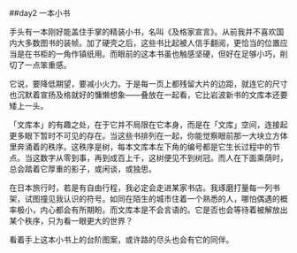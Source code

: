 ##day2 一本小书 

手头有一本刚好能盖住手掌的精装小书，名叫《及格家宣言》。从前我并不喜欢国内大多数图书的装帧。加了硬壳之后，这些书比起被人信手翻阅，更恰当的位置应当是在书柜的一角作镇纸用。而眼前的这本书虽也触感坚硬，但好在足够小巧，削切了一点笨重感。

它说，要降低期望，要减小火力。于是每一页上都残留大片的边距，就连它的尺寸也沉默着宣扬及格就好的慵懒想象——叠放在一起看，它比岩波新书的文库本还要矮上一头。

「文库本」的有趣之处，在于它并不局限在它本身，而是在「文库」空间，连接起更多眼下暂时不可见的存在。当这些书排列在一起，你能觉察眼前那一大块立方体里奔涌着的秩序。这秩序是树，每本文库本左下角的编号都是它生长过程中的节点。当这数字从零到事，再到成百上千，这树便见不到树冠。而人在下面乘荫时，总会踏着它厚重的影子，或闲谈，或独思。

在日本旅行时，若是有自由行程，我必定会走进某家书店。我琢磨打量每一列书架，试图撞见我认识的符号。如同在陌生的城市住着一个熟悉的人，哪怕偶遇的概率极小，内心都会有所期盼。而文库本是不会言语的。它是否也会等待着被解放出某个秩序，只为看一眼更大的世界？

看着手上这本小书上的台阶图案，或许路的尽头也会有它的同伴。

